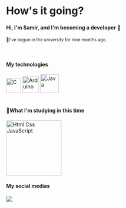 # **How's it going?**

#### Hi, I'm Samir, and I'm becoming a developer 🚀
<sub> 🔭I've begun in the university for nine months ago.</sub>

<br>

#### **My technologies**
<div>
  <img alt="C" width="40" src="https://cdn.jsdelivr.net/gh/devicons/devicon/icons/c/c-original.svg" />
  <img alt="Arduino" width="45" src="https://cdn.jsdelivr.net/gh/devicons/devicon/icons/arduino/arduino-original-wordmark.svg" />
  <img alt="Java" width="50" src="https://cdn.jsdelivr.net/gh/devicons/devicon/icons/java/java-original.svg" />
<div/>
  
 <br>

#### **🌱What I'm studying in this time**

<img alt="Html Css JavaScript" width="150" src="https://user-images.githubusercontent.com/30186107/29488525-f55a69d0-84da-11e7-8a39-5476f663b5eb.png" />
  
 #### **My social medias**
  
 <div>
  <a href="https://www.linkedin.com/in/samir-charleston" target="_blank"><img src="https://img.shields.io/badge/LinkedIn-0077B5?style=for-the-badge&logo=linkedin&logoColor=white" target="_blank"></a>
 <div/>
